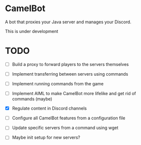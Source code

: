 # CamelBot
A bot that proxies your Java server and manages your Discord.

This is under development
# TODO
- [ ] Build a proxy to forward players to the servers themselves
- [ ] Implement transferring between servers using commands
- [ ] Implement running commands from the game
- [ ] Implement AIML to make CamelBot more lifelike and get rid of commands (maybe)
- [x] Regulate content in Discord channels
- [ ] Configure all CamelBot features from a configuration file
- [ ] Update specific servers from a command using wget
- [ ] Maybe init setup for new servers?

